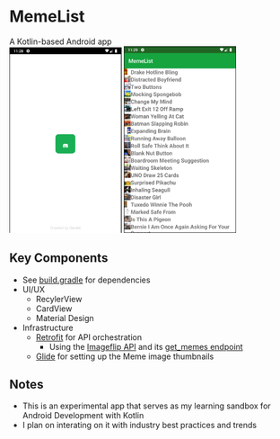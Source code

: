# MemeList

A Kotlin-based Android app  
<img src="screenshots/meme-list-splash.png" alt="Splash Screen" width="200"/>
<img src="screenshots/meme-list-demo1.png" alt="Home Screen" width="200"/>

## Key Components

- See [build.gradle](build.gradle) for dependencies
- UI/UX
  - RecylerView
  - CardView
  - Material Design
- Infrastructure
  - [Retrofit](https://square.github.io/retrofit/) for API orchestration
    - Using the [Imageflip API](https://api.imgflip.com/) and its [get_memes endpoint](https://api.imgflip.com/get_memes)
  - [Glide](https://github.com/bumptech/glide) for setting up the Meme image thumbnails

## Notes

- This is an experimental app that serves as my learning sandbox for Android Development with Kotlin
- I plan on interating on it with industry best practices and trends
